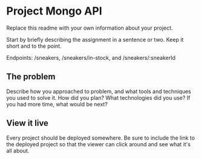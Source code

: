 # Project Mongo API

Replace this readme with your own information about your project.

Start by briefly describing the assignment in a sentence or two. Keep it short and to the point.

Endpoints: /sneakers, /sneakers/in-stock, and /sneakers/:sneakerId

## The problem

Describe how you approached to problem, and what tools and techniques you used to solve it. How did you plan? What technologies did you use? If you had more time, what would be next?

## View it live

Every project should be deployed somewhere. Be sure to include the link to the deployed project so that the viewer can click around and see what it's all about.
